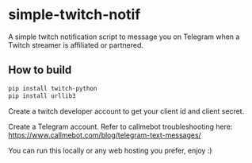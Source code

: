 # simple-twitch-notif
A simple twitch notification script to message you on Telegram when a Twitch streamer is affiliated or partnered.

## How to build

```bash
pip install twitch-python
pip install urllib3
```

Create a twitch developer account to get your client id and client secret.

Create a Telegram account.
Refer to callmebot troubleshooting here: https://www.callmebot.com/blog/telegram-text-messages/

You can run this locally or any web hosting you prefer, enjoy :)
